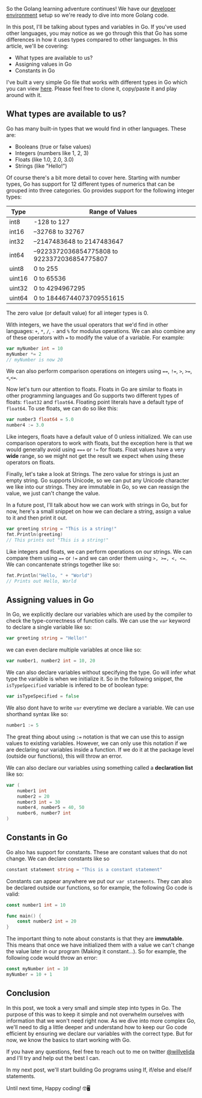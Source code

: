 So the Golang learning adventure continues! We have our [developer environment](https://www.willvelida.com/posts/setting-up-dev-environment-golang/) setup so we're ready to dive into more Golang code.

In this post, I'll be talking about types and variables in Go. If you've used other languages, you may notice as we go through this that Go has some differences in how it uses types compared to other languages. In this article, we'll be covering:

- What types are available to us?
- Assigning values in Go
- Constants in Go

I've built a very simple Go file that works with different types in Go which you can view [here](https://github.com/willvelida/learn-go-on-azure/blob/main/LearnGo/2-types-in-go/main.go). Please feel free to clone it, copy/paste it and play around with it.

## What types are available to us?

Go has many built-in types that we would find in other languages. These are:

- Booleans (true or false values)
- Integers (numbers like 1, 2, 3)
- Floats (like 1.0, 2.0, 3.0)
- Strings (like "Hello!")

Of course there's a bit more detail to cover here. Starting with number types, Go has support for 12 different types of numerics that can be grouped into three categories. Go provides support for the following integer types:

| Type | Range of Values |
| ---- | --------------- |
| int8 | -128 to 127 |
| int16 | –32768 to 32767 |
| int32 | –2147483648 to 2147483647 |
| int64 | –9223372036854775808 to 9223372036854775807 |
| uint8 | 0 to 255 |
| uint16 | 0 to 65536 |
| uint32 | 0 to 4294967295 |
| uint64 | 0 to 18446744073709551615 |

The zero value (or default value) for all integer types is 0. 

With integers, we have the usual operators that we'd find in other languages: ```+```, ```*```, ```/```, ```-``` and ```%``` for modulus operations. We can also combine any of these operators with ```=``` to modify the value of a variable. For example:

```go
var myNumber int = 10
myNumber *= 2
// myNumber is now 20
```

We can also perform comparison operations on integers using ```==```, ```!=```, ```>```, ```>=```, ```<```,```<=```.

Now let's turn our attention to floats. Floats in Go are similar to floats in other programming languages and Go supports two different types of floats: ```float32``` and ```float64```. Floating point literals have a default type of ```float64```. To use floats, we can do so like this:

```go
var number3 float64 = 5.0
number4 := 3.0
```

Like integers, floats have a default value of 0 unless initialized. We can use comparison operators to work with floats, but the exception here is that we would generally avoid using ```===``` or ```!=``` for floats. Float values have a very **wide** range, so we might not get the result we expect when using these operators on floats.

Finally, let's take a look at Strings. The zero value for strings is just an empty string. Go supports Unicode, so we can put any Unicode character we like into our strings. They are immutable in Go, so we can reassign the value, we just can't change the value.

In a future post, I'll talk about how we can work with strings in Go, but for now, here's a small snippet on how we can declare a string, assign a value to it and then print it out.

```go
var greeting string = "This is a string!"
fmt.Println(greeting)
// This prints out "This is a string!"
```

Like integers and floats, we can perform operations on our strings. We can compare them using ```==``` or ```!=``` and we can order them using ```>, >=, <, <=```. We can concantenate strings together like so:

```go
fmt.Println("Hello, " + "World")
// Prints out Hello, World
```

## Assigning values in Go

In Go, we explicitly declare our variables which are used by the compiler to check the type-correctness of function calls. We can use the ```var``` keyword to declare a single variable like so:

```go
var greeting string = "Hello!"
```

we can even declare multiple variables at once like so:

```go
var number1, number2 int = 10, 20
```

We can also declare variables without specifying the type. Go will infer what type the variable is when we initialize it. So in the following snippet, the ```isTypeSpecified``` variable is infered to be of boolean type:

```go
var isTypeSpecified = false
```

We also dont have to write ```var``` everytime we declare a variable. We can use shorthand syntax like so:

```go
number1 := 5
```

The great thing about using ```:=``` notation is that we can use this to assign values to existing variables. However, we can only use this notation if we are declaring our variables inside a function. If we do it at the package level (outside our functions), this will throw an error.

We can also declare our variables using something called a **declaration list** like so:

```go
var (
    number1 int
    number2 = 20
    number3 int = 30
    number4, number5 = 40, 50
    number6, number7 int
)
```

## Constants in Go

Go also has support for constants. These are constant values that do not change. We can declare constants like so

```go
constant statement string = "This is a constant statement"
```

Constants can appear anywhere we put our ```var statements```. They can also be declared outside our functions, so for example, the following Go code is valid:

```go
const number1 int = 10

func main() {
    const number2 int = 20
}
```

The important thing to note about constants is that they are **immutable**. This means that once we have initialized them with a value we can't change the value later in our program (Making it constant...). So for example, the following code would throw an error:

```go
const myNumber int = 10
myNumber = 10 + 1
```

## Conclusion

In this post, we took a very small and simple step into types in Go. The purpose of this was to keep it simple and not overwhelm ourselves with information that we won't need right now. As we dive into more complex Go, we'll need to dig a little deeper and understand how to keep our Go code efficient by ensuring we declare our variables with the correct type. But for now, we know the basics to start working with Go.

If you have any questions, feel free to reach out to me on twitter [@willvelida](https://twitter.com/willvelida) and I'll try and help out the best I can.

In my next post, we'll start building Go programs using If, if/else and else/if statements.

Until next time, Happy coding! 🤓🖥️
